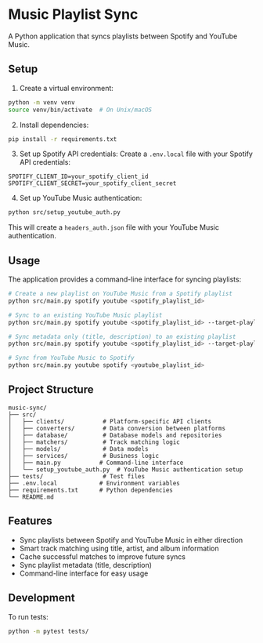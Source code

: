 # Music Playlist Sync

A Python application that syncs playlists between Spotify and YouTube Music.

## Setup

1. Create a virtual environment:
```bash
python -m venv venv
source venv/bin/activate  # On Unix/macOS
```

2. Install dependencies:
```bash
pip install -r requirements.txt
```

3. Set up Spotify API credentials:
Create a `.env.local` file with your Spotify API credentials:
```
SPOTIFY_CLIENT_ID=your_spotify_client_id
SPOTIFY_CLIENT_SECRET=your_spotify_client_secret
```

4. Set up YouTube Music authentication:
```bash
python src/setup_youtube_auth.py
```
This will create a `headers_auth.json` file with your YouTube Music authentication.

## Usage

The application provides a command-line interface for syncing playlists:

```bash
# Create a new playlist on YouTube Music from a Spotify playlist
python src/main.py spotify youtube <spotify_playlist_id>

# Sync to an existing YouTube Music playlist
python src/main.py spotify youtube <spotify_playlist_id> --target-playlist-id <youtube_playlist_id>

# Sync metadata only (title, description) to an existing playlist
python src/main.py spotify youtube <spotify_playlist_id> --target-playlist-id <youtube_playlist_id> --sync-metadata

# Sync from YouTube Music to Spotify
python src/main.py youtube spotify <youtube_playlist_id>
```

## Project Structure
```
music-sync/
├── src/
│   ├── clients/           # Platform-specific API clients
│   ├── converters/        # Data conversion between platforms
│   ├── database/          # Database models and repositories
│   ├── matchers/          # Track matching logic
│   ├── models/            # Data models
│   ├── services/          # Business logic
│   ├── main.py           # Command-line interface
│   └── setup_youtube_auth.py  # YouTube Music authentication setup
├── tests/                 # Test files
├── .env.local            # Environment variables
├── requirements.txt      # Python dependencies
└── README.md
```

## Features

- Sync playlists between Spotify and YouTube Music in either direction
- Smart track matching using title, artist, and album information
- Cache successful matches to improve future syncs
- Sync playlist metadata (title, description)
- Command-line interface for easy usage

## Development

To run tests:
```bash
python -m pytest tests/
